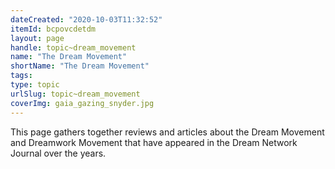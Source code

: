 ```yaml
---
dateCreated: "2020-10-03T11:32:52"
itemId: bcpovcdetdm
layout: page
handle: topic~dream_movement
name: "The Dream Movement"
shortName: "The Dream Movement"
tags:
type: topic
urlSlug: topic~dream_movement
coverImg: gaia_gazing_snyder.jpg
---
```


This page gathers together reviews and articles about the Dream Movement and Dreamwork Movement that have appeared in the Dream Network Journal over the years.
